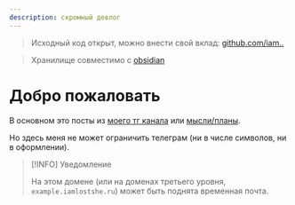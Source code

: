 ```yaml
---
description: скромный девлог
---
```


> Исходный код открыт, можно внести свой вклад: [github.com/iam..](https://github.com/iamlostshe/iamlostshe.ru)

> Хранилище совместимо с [obsidian](https://obsidian.md/download)

# Добро пожаловать

В основном это посты из [моего тг канала](https://t.me/+kZIEgrvxSXplOTAy) или [мысли/планы](blog/_ideas.md).

Но здесь меня не может ограничить телеграм (ни в числе символов, ни в оформлении).

> [!INFO] Уведомление
>
> На этом домене (или на доменах третьего уровня, `example.iamlostshe.ru`) может быть поднята временная почта.
